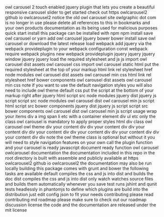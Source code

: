 owl carousel 2 touch enabled jquery plugin that lets you create a beautiful responsive carousel slider to get started check out https owlcarousel2 github io owlcarousel2 notice the old owl carousel site owlgraphic dot com is no longer in use please delete all references to this in bookmarks and your own products documentation as its being used for malicious purposes quick start install this package can be installed with npm npm install save owl carousel or yarn add owl carousel jquery bower bower install save owl carousel or download the latest release load webpack add jquery via the webpack provideplugin to your webpack configuration const webpack require webpack plugins new webpack provideplugin jquery jquery jquery window jquery jquery load the required stylesheet and js js import owl carousel dist assets owl carousel css import owl carousel static html put the required stylesheet at the top of your markup html link rel stylesheet href node modules owl carousel dist assets owl carousel min css html link rel stylesheet href bower components owl carousel dist assets owl carousel min css note if you want to use the default navigation styles you will also need to include owl theme default css put the script at the bottom of your markup right after jquery html script src node modules jquery dist jquery js script script src node modules owl carousel dist owl carousel min js script html script src bower components jquery dist jquery js script script src bower components owl carousel dist owl carousel min js script usage wrap your items div a img span li etc with a container element div ul etc only the class owl carousel is mandatory to apply proper styles html div class owl carousel owl theme div your content div div your content div div your content div div your content div div your content div div your content div div your content div div note the owl theme class is optional but without it you will need to style navigation features on your own call the plugin function and your carousel is ready javascript document ready function owl carousel owlcarousel documentation the documentation included in this repo in the root directory is built with assemble and publicly available at https owlcarousel2 github io owlcarousel2 the documentation may also be run locally building this package comes with grunt and bower the following tasks are available default compiles the css and js into dist and builds the doc dist compiles the css and js into dist only watch watches source files and builds them automatically whenever you save test runs jshint and qunit tests headlessly in phantomjs to define which plugins are build into the distribution just edit config json to fit your needs contributing please read contributing md roadmap please make sure to check out our roadmap discussion license the code and the documentation are released under the mit license